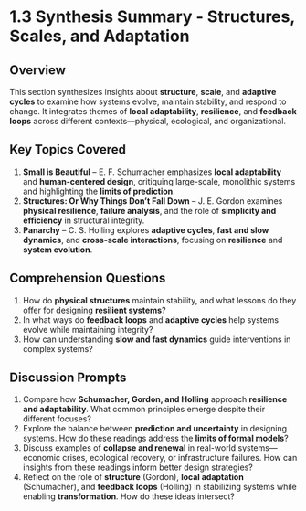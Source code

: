 # 1.3 Synthesis Summary - Structures, Scales, and Adaptation

## Overview
This section synthesizes insights about **structure**, **scale**, and **adaptive cycles** to examine how systems evolve, maintain stability, and respond to change. It integrates themes of **local adaptability**, **resilience**, and **feedback loops** across different contexts—physical, ecological, and organizational.

## Key Topics Covered
1. **Small is Beautiful** – E. F. Schumacher emphasizes **local adaptability** and **human-centered design**, critiquing large-scale, monolithic systems and highlighting the **limits of prediction**.  
2. **Structures: Or Why Things Don’t Fall Down** – J. E. Gordon examines **physical resilience**, **failure analysis**, and the role of **simplicity and efficiency** in structural integrity.  
3. **Panarchy** – C. S. Holling explores **adaptive cycles**, **fast and slow dynamics**, and **cross-scale interactions**, focusing on **resilience** and **system evolution**.  

## Comprehension Questions
1. How do **physical structures** maintain stability, and what lessons do they offer for designing **resilient systems**?  
2. In what ways do **feedback loops** and **adaptive cycles** help systems evolve while maintaining integrity?  
3. How can understanding **slow and fast dynamics** guide interventions in complex systems?  

## Discussion Prompts
1. Compare how **Schumacher, Gordon, and Holling** approach **resilience and adaptability**. What common principles emerge despite their different focuses?  
2. Explore the balance between **prediction and uncertainty** in designing systems. How do these readings address the **limits of formal models**?  
3. Discuss examples of **collapse and renewal** in real-world systems—economic crises, ecological recovery, or infrastructure failures. How can insights from these readings inform better design strategies?  
4. Reflect on the role of **structure** (Gordon), **local adaptation** (Schumacher), and **feedback loops** (Holling) in stabilizing systems while enabling **transformation**. How do these ideas intersect?  

